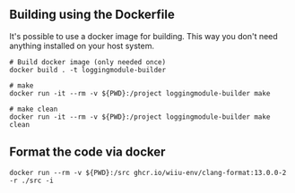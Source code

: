 ## Building using the Dockerfile

It's possible to use a docker image for building. This way you don't need anything installed on your host system.

```
# Build docker image (only needed once)
docker build . -t loggingmodule-builder

# make 
docker run -it --rm -v ${PWD}:/project loggingmodule-builder make

# make clean
docker run -it --rm -v ${PWD}:/project loggingmodule-builder make clean
```
## Format the code via docker

`docker run --rm -v ${PWD}:/src ghcr.io/wiiu-env/clang-format:13.0.0-2 -r ./src -i`
